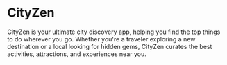 # CityZen
CityZen is your ultimate city discovery app, helping you find the top things to do wherever you go. Whether you're a traveler exploring a new destination or a local looking for hidden gems, CityZen curates the best activities, attractions, and experiences near you.
